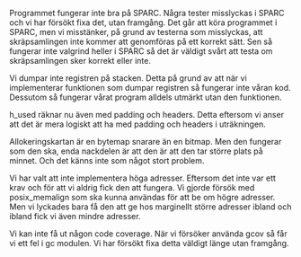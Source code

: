 
Programmet fungerar inte bra på SPARC. Några tester misslyckas i SPARC och vi har försökt fixa det, utan framgång. Det går att köra programmet i SPARC, men vi misstänker, på grund av testerna som misslyckas, att skräpsamlingen inte kommer att genomföras på ett korrekt sätt. Sen så fungerar inte valgrind heller i SPARC så det är väldigt svårt att testa om skräpsamlingen sker korrekt eller inte.

Vi dumpar inte registren på stacken. Detta på grund av att när vi implementerar funktionen som dumpar registren så fungerar inte våran kod. Dessutom så fungerar vårat program alldels utmärkt utan den funktionen.

h_used räknar nu även med padding och headers. Detta eftersom vi anser att det är mera logiskt att ha med padding och headers i uträkningen.

Allokeringskartan är en bytemap snarare än en bitmap. Men den fungerar som den ska, enda nackdelen är att den är att den tar större plats på minnet. Och det känns inte som något stort problem. 

Vi har valt att inte implementera höga adresser. Eftersom det inte var ett krav och för att vi aldrig fick den att fungera. Vi gjorde försök med posix_memalign som ska kunna användas för att be om högre adresser. Men vi lyckades bara få den att ge hos marginellt större adresser ibland och ibland fick vi även mindre adresser.

Vi kan inte få ut någon code coverage. När vi försöker använda gcov så får vi ett fel i gc modulen. Vi har försökt fixa detta väldigt länge utan framgång.  
